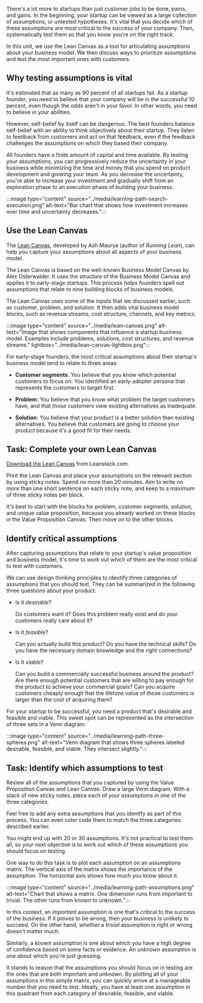 There's a lot more to startups than just customer jobs to be done, pains, and gains. In the beginning, your startup can be viewed as a large collection of assumptions, or untested hypotheses. It's vital that you decide which of these assumptions are most critical to the success of your company. Then, systematically test them so that you know you're on the right track.

In this unit, we use the Lean Canvas as a tool for articulating assumptions about your business model. We then discuss ways to prioritize assumptions and test the most important ones with customers.

## Why testing assumptions is vital

It's estimated that as many as 90 percent of all startups fail. As a startup founder, you need to believe that your company will be in the successful 10 percent, even though the odds aren't in your favor. In other words, you need to believe in your abilities.

However, self-belief by itself can be dangerous. The best founders balance self-belief with an ability to think objectively about their startup. They listen to feedback from customers and act on that feedback, even if the feedback challenges the assumptions on which they based their company.

All founders have a finite amount of capital and time available. By testing your assumptions, you can progressively reduce the uncertainty in your business while minimizing the time and money that you spend on product development and growing your team. As you decrease the uncertainty, you're able to increase your investment and gradually shift from an exploration phase to an execution phase of building your business.

:::image type="content" source="../media/learning-path-search-execution.png" alt-text="Bar chart that shows how investment increases over time and uncertainty decreases.":::

## Use the Lean Canvas

The [Lean Canvas](https://leanstack.com/lean-canvas?azure-portal=true), developed by Ash Maurya (author of *Running Lean*), can help you capture your assumptions about all aspects of your business model.

The Lean Canvas is based on the well-known Business Model Canvas by Alex Osterwalder. It uses the structure of the Business Model Canvas and applies it to early-stage startups. This process helps founders spell out assumptions that relate to nine building blocks of business models.

The Lean Canvas uses some of the inputs that we discussed earlier, such as customer, problem, and solution. It then adds vital business model blocks, such as revenue streams, cost structure, channels, and key metrics.

:::image type="content" source="../media/lean-canvas.png" alt-text="Image that shows components that influence a startup business model. Examples include problems, solutions, cost structures, and revenue streams." lightbox="../media/lean-canvas-lightbox.png":::

For early-stage founders, the most critical assumptions about their startup's business model tend to relate to three areas:

- **Customer segments**: You believe that you know which potential customers to focus on. You identified an early-adopter persona that represents the customers to target first.

- **Problem**: You believe that you know what problem the target customers have, and that those customers view existing alternatives as inadequate.

- **Solution**: You believe that your product is a better solution than existing alternatives. You believe that customers are going to choose your product because it's a good fit for their needs.

## Task: Complete your own Lean Canvas

[Download the Lean Canvas](https://leanstack.com/lean-canvas?azure-portal=true) from Leanstack.com.

Print the Lean Canvas and place your assumptions on the relevant section by using sticky notes. Spend no more than 20 minutes. Aim to write no more than one short sentence on each sticky note, and keep to a maximum of three sticky notes per block.

It's best to start with the blocks for problem, customer segments, solution, and unique value proposition, because you already worked on these blocks in the Value Proposition Canvas. Then move on to the other blocks.

## Identify critical assumptions

After capturing assumptions that relate to your startup's value proposition and business model, it's time to work out which of them are the most critical to test with customers.

We can use design thinking principles to identify three categories of assumptions that you should test. They can be summarized in the following three questions about your product:

- Is it *desirable*?

  Do customers want it? Does this problem really exist and do your customers really care about it?

- Is it *feasible*?

  Can you actually build this product? Do you have the technical skills? Do you have the necessary domain knowledge and the right connections?

- Is it *viable*?

  Can you build a commercially successful business around the product? Are there enough potential customers that are willing to pay enough for the product to achieve your commercial goals? Can you acquire customers cheaply enough that the lifetime value of those customers is larger than the cost of acquiring them?

For your startup to be successful, you need a product that's desirable and feasible and viable. This sweet spot can be represented as the intersection of three sets in a Venn diagram.

:::image type="content" source="../media/learning-path-three-spheres.png" alt-text="Venn diagram that shows three spheres labeled desirable, feasible, and viable. They intersect slightly.":::

## Task: Identify which assumptions to test

Review all of the assumptions that you captured by using the Value Proposition Canvas and Lean Canvas. Draw a large Venn diagram. With a stack of new sticky notes, place each of your assumptions in one of the three categories.

Feel free to add any extra assumptions that you identify as part of this process. You can even color code them to match the three categories described earlier.

You might end up with 20 or 30 assumptions. It's not practical to test them all, so your next objective is to work out which of these assumptions you should focus on testing.

One way to do this task is to plot each assumption on an assumptions matrix. The vertical axis of the matrix shows the importance of the assumption. The horizontal axis shows how much you know about it.

:::image type="content" source="../media/learning-path-assumptions.png" alt-text="Chart that shows a matrix. One dimension runs from important to trivial. The other runs from known to unknown.":::

In this context, an *important* assumption is one that's critical to the success of the business. If it proves to be wrong, then your business is unlikely to succeed. On the other hand, whether a *trivial* assumption is right or wrong doesn't matter much.

Similarly, a *known* assumption is one about which you have a high degree of confidence based on some facts or evidence. An *unknown* assumption is one about which you're just guessing.

It stands to reason that the assumptions you should focus on in testing are the ones that are both important and unknown. By plotting all of your assumptions in this simple matrix, you can quickly arrive at a manageable number that you need to test. Ideally, you have at least one assumption in this quadrant from each category of desirable, feasible, and viable.

